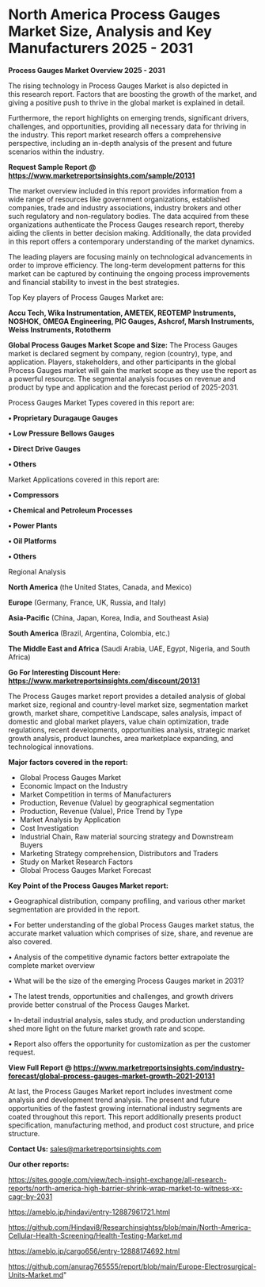 # North America Process Gauges Market Size, Analysis and Key Manufacturers 2025 - 2031

<Strong> Process Gauges Market Overview 2025 - 2031</strong>

The rising technology in Process Gauges Market is also depicted in this research report. Factors that are boosting the growth of the market, and giving a positive push to thrive in the global market is explained in detail.

Furthermore, the report highlights on emerging trends, significant drivers, challenges, and opportunities, providing all necessary data for thriving in the industry. This report market research offers a comprehensive perspective, including an in-depth analysis of the present and future scenarios within the industry.

<strong>Request Sample Report @ <a href=https://www.marketreportsinsights.com/sample/20131>https://www.marketreportsinsights.com/sample/20131</a></strong>

The market overview included in this report provides information from a wide range of resources like government organizations, established companies, trade and industry associations, industry brokers and other such regulatory and non-regulatory bodies. The data acquired from these organizations authenticate the Process Gauges research report, thereby aiding the clients in better decision making. Additionally, the data provided in this report offers a contemporary understanding of the market dynamics.

The leading players are focusing mainly on technological advancements in order to improve efficiency. The long-term development patterns for this market can be captured by continuing the ongoing process improvements and financial stability to invest in the best strategies.

Top Key players of Process Gauges Market are:

<strong>Accu Tech, Wika Instrumentation, AMETEK, REOTEMP Instruments, NOSHOK, OMEGA Engineering, PIC Gauges, Ashcrof, Marsh Instruments, Weiss Instruments, Rototherm</strong>

<strong><b>Global Process Gauges Market Scope and Size:</b></strong>
The Process Gauges market is declared segment by company, region (country), type, and application. Players, stakeholders, and other participants in the global Process Gauges market will gain the market scope as they use the report as a powerful resource. The segmental analysis focuses on revenue and product by type and application and the forecast period of 2025-2031.

Process Gauges Market Types covered in this report are:

<strong>• Proprietary Duragauge Gauges

• Low Pressure Bellows Gauges

• Direct Drive Gauges

• Others</strong>

Market Applications covered in this report are:

<strong>• Compressors

• Chemical and Petroleum Processes

• Power Plants

• Oil Platforms

• Others</strong> 

Regional Analysis

<strong>North America</strong> (the United States, Canada, and Mexico)

<strong>Europe</strong> (Germany, France, UK, Russia, and Italy)

<strong>Asia-Pacific</strong> (China, Japan, Korea, India, and Southeast Asia)

<strong>South America</strong> (Brazil, Argentina, Colombia, etc.)

<strong>The Middle East and Africa</strong> (Saudi Arabia, UAE, Egypt, Nigeria, and South Africa)

<strong>Go For Interesting Discount Here: <a href=https://www.marketreportsinsights.com/discount/20131>https://www.marketreportsinsights.com/discount/20131</a></strong>

The Process Gauges market report provides a detailed analysis of global market size, regional and country-level market size, segmentation market growth, market share, competitive Landscape, sales analysis, impact of domestic and global market players, value chain optimization, trade regulations, recent developments, opportunities analysis, strategic market growth analysis, product launches, area marketplace expanding, and technological innovations.

<strong><b>Major factors covered in the report:</b></strong>
<ul>
  <li>Global Process Gauges Market </li>
  <li>Economic Impact on the Industry</li>
  <li>Market Competition in terms of Manufacturers</li>
  <li>Production, Revenue (Value) by geographical segmentation</li>
  <li>Production, Revenue (Value), Price Trend by Type</li>
  <li>Market Analysis by Application</li>
  <li>Cost Investigation</li>
  <li>Industrial Chain, Raw material sourcing strategy and Downstream Buyers</li>
  <li>Marketing Strategy comprehension, Distributors and Traders</li>
  <li>Study on Market Research Factors</li>
  <li>Global Process Gauges Market Forecast</li>
</ul>

<strong><b>Key Point of the Process Gauges Market report:</b></strong>

• Geographical distribution, company profiling, and various other market segmentation are provided in the report.

• For better understanding of the global Process Gauges market status, the accurate market valuation which comprises of size, share, and revenue are also covered.

• Analysis of the competitive dynamic factors better extrapolate the complete market overview

• What will be the size of the emerging Process Gauges market in 2031?

• The latest trends, opportunities and challenges, and growth drivers provide better construal of the Process Gauges Market.

• In-detail industrial analysis, sales study, and production understanding shed more light on the future market growth rate and scope.

• Report also offers the opportunity for customization as per the customer request.

<strong><b>View Full Report @ <a href=https://www.marketreportsinsights.com/industry-forecast/global-process-gauges-market-growth-2021-20131>https://www.marketreportsinsights.com/industry-forecast/global-process-gauges-market-growth-2021-20131</a></b></strong>


At last, the Process Gauges Market report includes investment come analysis and development trend analysis. The present and future opportunities of the fastest growing international industry segments are coated throughout this report. This report additionally presents product specification, manufacturing method, and product cost structure, and price structure.

<strong>Contact Us:</strong>
sales@marketreportsinsights.com

<strong>Our other reports:</strong>

<a href=https://sites.google.com/view/tech-insight-exchange/all-research-reports/north-america-high-barrier-shrink-wrap-market-to-witness-xx-cagr-by-2031>https://sites.google.com/view/tech-insight-exchange/all-research-reports/north-america-high-barrier-shrink-wrap-market-to-witness-xx-cagr-by-2031</a>

<a href=https://ameblo.jp/hindavi/entry-12887961721.html>https://ameblo.jp/hindavi/entry-12887961721.html</a>

<a href=https://github.com/Hindavi8/Researchinsightss/blob/main/North-America-Cellular-Health-Screening/Health-Testing-Market.md>https://github.com/Hindavi8/Researchinsightss/blob/main/North-America-Cellular-Health-Screening/Health-Testing-Market.md</a>

<a href=https://ameblo.jp/cargo656/entry-12888174692.html>https://ameblo.jp/cargo656/entry-12888174692.html</a>

<a href=https://github.com/anurag765555/report/blob/main/Europe-Electrosurgical-Units-Market.md>https://github.com/anurag765555/report/blob/main/Europe-Electrosurgical-Units-Market.md</a>"
